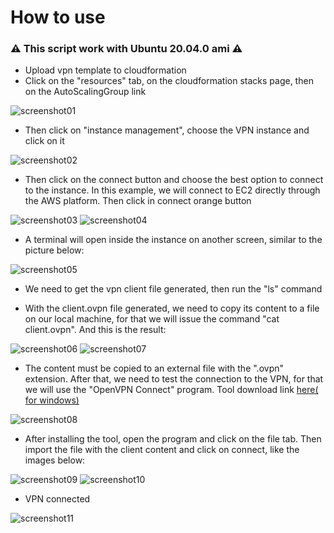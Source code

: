 # How to use
### ⚠️ This script work with Ubuntu 20.04.0 ami ⚠️

- Upload vpn template to cloudformation
- Click on the "resources" tab, on the cloudformation stacks page, then on the AutoScalingGroup link

![screenshot01](./screenshots/screen01.png)
- Then click on "instance management", choose the VPN instance and click on it

![screenshot02](./screenshots/screen02.png)

- Then click on the connect button and choose the best option to connect to the instance. In this example, we will connect to EC2 directly through the AWS platform. Then click in connect orange button

![screenshot03](./screenshots/screen03.png)
![screenshot04](./screenshots/screen04.png)

- A terminal will open inside the instance on another screen, similar to the picture below:

![screenshot05](./screenshots/screen05.png)

- We need to get the vpn client file generated, then run the "ls" command

- With the client.ovpn file generated, we need to copy its content to a file on our local machine, for that we will issue the command "cat client.ovpn". And this is the result:

![screenshot06](./screenshots/screen06.png)
![screenshot07](./screenshots/screen07.png)

- The content must be copied to an external file with the ".ovpn" extension. After that, we need to test the connection to the VPN, for that we will use the "OpenVPN Connect" program. Tool download link [here( for windows)](https://openvpn.net/client-connect-vpn-for-windows/)

![screenshot08](./screenshots/screen08.png)

- After installing the tool, open the program and click on the file tab. Then import the file with the client content and click on connect, like the images below:

![screenshot09](./screenshots/screen09.png)
![screenshot10](./screenshots/screen10.png)

- VPN connected

![screenshot11](./screenshots/screen11.png)